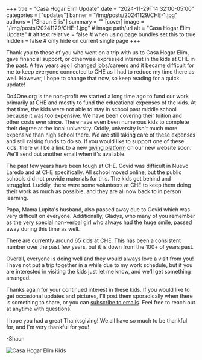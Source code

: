 +++
title = "Casa Hogar Elim Update"
date = "2024-11-29T14:32:00-05:00"
categories = ["updates"]
banner = "/img/posts/20241129/CHE-1.jpg"
authors = ["Shaun Ellis"]
summary = ""
[cover]
image = "/img/posts/20241129/CHE-1.jpg" # image path/url
alt = "Casa Hogar Elim Update" # alt text
relative = false # when using page bundles set this to true
hidden = false # only hide on current single page
+++

Thank you to those of you who went on a trip with us to Casa Hogar Elim, gave financial support, or otherwise expressed interest in the kids at CHE in the past. A few years ago I changed jobs/careers and it became difficult for me to keep everyone connected to CHE as I had to reduce my time there as well. However, I hope to change that now, so keep reading for a quick update!

Do4One.org is the non-profit we started a long time ago to fund our work primarily at CHE and mostly to fund the educational expenses of the kids. At that time, the kids were not able to stay in school past middle school because it was too expensive. We have been covering their tuition and other costs ever since. There have even been numerous kids to complete their degree at the local university. Oddly, university isn't much more expensive than high school there. We are still taking care of these expenses and still raising funds to do so. If you would like to support one of these kids, there will be a link to a new [giving platform](/give) on our new website soon. We'll send out another email when it's available.

The past few years have been tough at CHE. Covid was difficult in Nuevo Laredo and at CHE specifically. All school moved online, but the public schools did not provide materials for this. The kids got behind and struggled. Luckily, there were some volunteers at CHE to keep them doing their work as much as possible, and they are all now back to in person learning.

Papa, Mama Lupita's husband, also passed away due to Covid which was very difficult on everyone. Additionally, Gladys, who many of you remember as the very special non-verbal girl who always had the huge smile, passed away during this time as well.

There are currently around 65 kids at CHE. This has been a consistent number over the past few years, but it is down from the 100+ of years past.

Overall, everyone is doing well and they would always love a visit from you! I have not put a trip together in a while due to my work schedule, but if you are interested in visiting the kids just let me know, and we'll get something arranged.

Thanks again for your continued interest in these kids. If you would like to get occasional updates and pictures, I'll post them sporadically when there is something to share, or you can [subscribe to emails](/contact). Feel free to reach out at anytime with questions.

I hope you had a great Thanksgiving! We all have so much to be thankful for, and I'm very thankful for you!

-Shaun

![Casa Hogar Elim Kids](/img/posts/20241129/CHE-2.jpg)